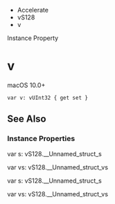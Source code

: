 

- Accelerate
- vS128
-  v 

Instance Property

# v

macOS 10.0+

``` source
var v: vUInt32 { get set }
```

## See Also

### Instance Properties

var s: vS128.__Unnamed_struct_s

var vs: vS128.__Unnamed_struct_vs

var s: vS128.__Unnamed_struct_s

var vs: vS128.__Unnamed_struct_vs

